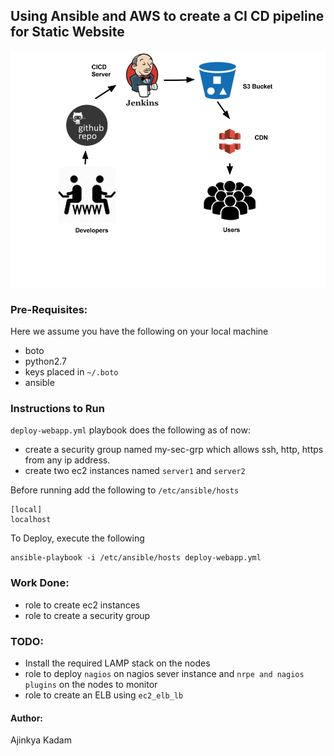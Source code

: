 ## Using Ansible and AWS to create a CI CD pipeline for Static Website

<img src="StaticSite.png">

### Pre-Requisites:
Here we assume you have the following on your local machine
 - boto
 - python2.7
 - keys placed in `~/.boto`
 - ansible

### Instructions to Run

`deploy-webapp.yml` playbook does the following as of now:

- create a security group named my-sec-grp which allows ssh, http, https
from any ip address.
- create two ec2 instances named `server1` and `server2`  

Before running add the following to `/etc/ansible/hosts`

```
[local]
localhost
```

To Deploy, execute the following

```
ansible-playbook -i /etc/ansible/hosts deploy-webapp.yml
```

### Work Done:
- role to create ec2 instances
- role to create a security group


### TODO:
- Install the required LAMP stack on the nodes
- role to deploy `nagios` on nagios sever instance and `nrpe and nagios plugins` on the nodes to monitor
- role to create an ELB using `ec2_elb_lb`


#### Author:
Ajinkya Kadam
